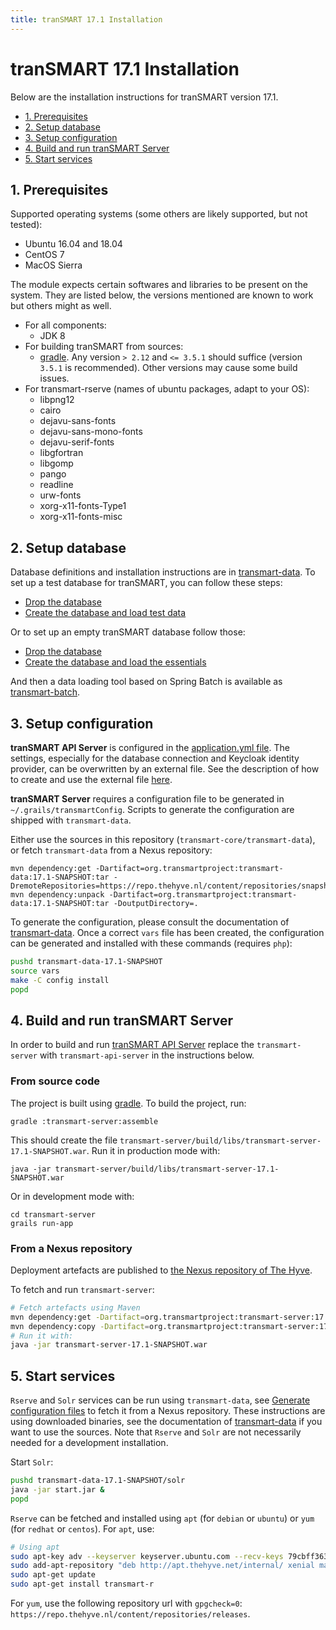 ```yaml
---
title: tranSMART 17.1 Installation
---
```

# tranSMART 17.1 Installation

Below are the installation instructions for tranSMART version 17.1.

  * [1. Prerequisites](#1-prerequisites)
  * [2. Setup database](#2-setup-database)
  * [3. Setup configuration](#3-setup-configuration)
  * [4. Build and run tranSMART Server](#4-build-and-run-transmart-server)
  * [5. Start services](#5-start-services)


## 1. Prerequisites

Supported operating systems (some others are likely supported, but not tested):
* Ubuntu 16.04 and 18.04
* CentOS 7
* MacOS Sierra

The module expects certain softwares and libraries to be present on the system.
They are listed below, the versions mentioned are known to work but others might
as well.

* For all components:
    * JDK 8
* For building tranSMART from sources:    
    * [gradle](https://gradle.org). Any version `> 2.12` and `<= 3.5.1` should suffice (version `3.5.1` is recommended). Other versions may cause some build issues.
* For transmart-rserve (names of ubuntu packages, adapt to your OS):
    * libpng12
    * cairo
    * dejavu-sans-fonts
    * dejavu-sans-mono-fonts
    * dejavu-serif-fonts
    * libgfortran
    * libgomp
    * pango
    * readline
    * urw-fonts
    * xorg-x11-fonts-Type1
    * xorg-x11-fonts-misc


## 2. Setup database

Database definitions and installation instructions are in [transmart-data](../transmart-data). 
To set up a test database for tranSMART, you can follow these steps:
* [Drop the database](../transmart-data#drop-the-database)
* [Create the database and load test data](../transmart-data#create-the-database-and-load-test-data)
 
Or to set up an empty tranSMART database follow those:
* [Drop the database](../transmart-data#drop-the-database)
* [Create the database and load the essentials](../transmart-data#create-the-database-and-load-the-essentials)
 
And then a data loading tool based on Spring Batch is available as [transmart-batch](../transmart-batch).


## 3. Setup configuration

**tranSMART API Server** is configured in the [application.yml file](../transmart-api-server/grails-app/conf/application.yml). The settings, especially for the database connection and Keycloak identity provider, can be overwritten by an external file. See the description of how to create and use the external file [here](../transmart-api-server#configure-transmart-to-accept-tokens-from-keycloak).


**tranSMART Server** requires a configuration file to be generated in `~/.grails/transmartConfig`.
Scripts to generate the configuration are shipped with
`transmart-data`.

Either use the sources in this repository (`transmart-core/transmart-data`),
or fetch `transmart-data` from a Nexus repository:
```
mvn dependency:get -Dartifact=org.transmartproject:transmart-data:17.1-SNAPSHOT:tar -DremoteRepositories=https://repo.thehyve.nl/content/repositories/snapshots/
mvn dependency:unpack -Dartifact=org.transmartproject:transmart-data:17.1-SNAPSHOT:tar -DoutputDirectory=.
```
To generate the configuration, please consult the documentation of [transmart-data](../transmart-data).
Once a correct `vars` file has been created, the configuration can be generated and installed
with these commands (requires `php`):
```bash
pushd transmart-data-17.1-SNAPSHOT
source vars
make -C config install
popd
```


## 4. Build and run tranSMART Server

In order to build and run [tranSMART API Server](../transmart-api-server) replace the `transmart-server` with `transmart-api-server` in the instructions below.

### From source code

The project is built using [gradle](https://gradle.org).
To build the project, run:
```
gradle :transmart-server:assemble
```
This should create the file `transmart-server/build/libs/transmart-server-17.1-SNAPSHOT.war`.
Run it in production mode with:
```
java -jar transmart-server/build/libs/transmart-server-17.1-SNAPSHOT.war
```
Or in development mode with:
```
cd transmart-server
grails run-app
```

### From a Nexus repository

Deployment artefacts are published to [the Nexus repository of The Hyve](https://repo.thehyve.nl/).

To fetch and run `transmart-server`:
```bash
# Fetch artefacts using Maven
mvn dependency:get -Dartifact=org.transmartproject:transmart-server:17.1-SNAPSHOT:war -DremoteRepositories=https://repo.thehyve.nl/content/repositories/snapshots/,https://repo.grails.org/grails/core
mvn dependency:copy -Dartifact=org.transmartproject:transmart-server:17.1-SNAPSHOT:war -DoutputDirectory=.
# Run it with:
java -jar transmart-server-17.1-SNAPSHOT.war
```


## 5. Start services

`Rserve` and `Solr` services can be run using `transmart-data`, see [Generate configuration files](#3-generate-configuration-files)
to fetch it from a Nexus repository. 
These instructions are using downloaded binaries, see the documentation of [transmart-data](../transmart-data) if you want 
to use the sources. 
Note that `Rserve` and `Solr` are not necessarily needed for a development installation.

Start `Solr`:
```bash
pushd transmart-data-17.1-SNAPSHOT/solr
java -jar start.jar &
popd
```

`Rserve` can be fetched and installed using `apt` (for `debian` or `ubuntu`) or `yum` (for `redhat` or `centos`).
For `apt`, use:
```bash
# Using apt
sudo apt-key adv --keyserver keyserver.ubuntu.com --recv-keys 79cbff36340878cfb6a09bbecf5b7bd93375da21
sudo add-apt-repository "deb http://apt.thehyve.net/internal/ xenial main"
sudo apt-get update
sudo apt-get install transmart-r
```
For `yum`, use the following repository url with `gpgcheck=0`: `https://repo.thehyve.nl/content/repositories/releases`.

